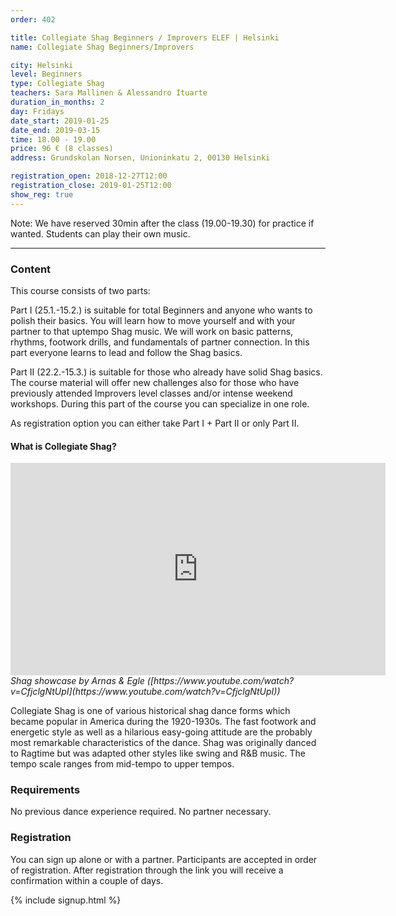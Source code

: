 ```yaml
---
order: 402

title: Collegiate Shag Beginners / Improvers ELEF | Helsinki
name: Collegiate Shag Beginners/Improvers

city: Helsinki
level: Beginners
type: Collegiate Shag
teachers: Sara Mallinen & Alessandro Ituarte
duration_in_months: 2
day: Fridays
date_start: 2019-01-25
date_end: 2019-03-15
time: 18.00 - 19.00
price: 96 € (8 classes)
address: Grundskolan Norsen, Unioninkatu 2, 00130 Helsinki

registration_open: 2018-12-27T12:00
registration_close: 2019-01-25T12:00
show_reg: true
---
```

Note: We have reserved 30min after the class (19.00-19.30) for practice if wanted. Students can play their own music.

---

### Content

This course consists of two parts:
 
Part I (25.1.-15.2.) is suitable for total Beginners and anyone who wants to polish their basics. You will learn how to move yourself and with your partner to that uptempo Shag music. We will work on basic patterns, rhythms, footwork drills, and fundamentals of partner connection. In this part everyone learns to lead and follow the Shag basics.
 
Part II (22.2.-15.3.) is suitable for those who already have solid Shag basics. The course material will offer new challenges also for those who have previously attended Improvers level classes and/or intense weekend workshops. During this part of the course you can specialize in one role. 
 
As registration option you can either take Part I + Part II or only Part II.

#### What is Collegiate Shag?
<iframe width="600" height="340" src="https://www.youtube.com/embed/CfjclgNtUpI" frameborder="0" allow="autoplay; encrypted-media" allowfullscreen></iframe>
<i>Shag showcase by Arnas & Egle ([https://www.youtube.com/watch?v=CfjclgNtUpI](https://www.youtube.com/watch?v=CfjclgNtUpI))</i>

Collegiate Shag is one of various historical shag dance forms which became popular in America during the 1920-1930s. The fast footwork and energetic style as well as a hilarious easy-going attitude are the probably most remarkable characteristics of the dance. Shag was originally danced to Ragtime but was adapted other styles like swing and R&B music. The tempo scale ranges from mid-tempo to upper tempos.

### Requirements
No previous dance experience required. No partner necessary.

### Registration
You can sign up alone or with a partner. Participants are accepted in order of registration. After registration through the link you will receive a confirmation within a couple of days.

{% include signup.html %}


